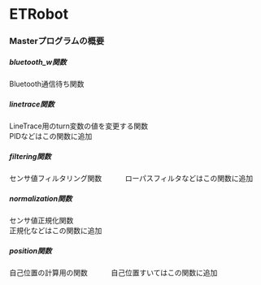 # ETRobot

### Masterプログラムの概要
##### bluetooth_w関数
Bluetooth通信待ち関数    

##### linetrace関数    
LineTrace用のturn変数の値を変更する関数   
PIDなどはこの関数に追加　　　
　　　
##### filtering関数   
センサ値フィルタリング関数　　　
ローパスフィルタなどはこの関数に追加   

##### normalization関数    
センサ値正規化関数    
正規化などはこの関数に追加    

##### position関数
自己位置の計算用の関数　　　
自己位置すいてはこの関数に追加
